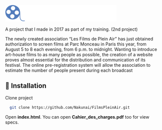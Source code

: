 
![Logo](https://github.com/Nakunai/FilmsPleinAir/blob/main/images/logo.png?raw=true)

A project that I made in 2017 as part of my training. (2nd project)

The newly created association “Les Films de Plein Air” has just obtained authorization to
screen films at Parc Monceau in Paris this year, from August 5 to 8 each evening,
from 6 p.m. to midnight.
Wanting to introduce art-house films to as many people as possible, the creation of a website
proves almost essential for the distribution and communication of its festival.
The online pre-registration system will allow the association to estimate the number
of people present during each broadcast

## 🔧 Installation

Clone project

```bash
  git clone https://github.com/Nakunai/FilmsPleinAir.git
```

Open **index.html**. You can open **Cahier_des_charges.pdf** too for view specs.